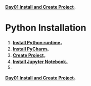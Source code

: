 [**Day01 Install and Create Project**](https://github.com/AdamXu23/Python/tree/main/Day01%20Install%20and%20Create%20Project)。
# Python Installation
1. [**Install Python runtime**](https://github.com/AdamXu23/Python/tree/main/Day01%20Install%20and%20Create%20Project/Install%20Python%20runtime "在新分頁開啓鏈接")。
2. [**Install PyCharm**](https://github.com/AdamXu23/Python/tree/main/Day01%20Install%20and%20Create%20Project/Install%20PyCharm "在新分頁開啓鏈接")。
3. [**Create Project**](https://github.com/AdamXu23/Python/tree/main/Day01%20Install%20and%20Create%20Project/Create%20Project "在新分頁開啓鏈接")。
4. [**Install Jupyter Notebook**](https://github.com/AdamXu23/Python/tree/main/Day01%20Install%20and%20Create%20Project/Install%20Jupyter%20Notebook "在新分頁開啓鏈接")。
5. 
[**Day01 Install and Create Project**](https://github.com/AdamXu23/Python/tree/main/Day01%20Install%20and%20Create%20Project)。
